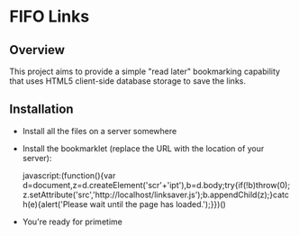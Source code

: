 FIFO Links
==========

Overview
--------

This project aims to provide a simple "read later" bookmarking capability that uses HTML5
client-side database storage to save the links.

Installation
------------

* Install all the files on a server somewhere
* Install the bookmarklet (replace the URL with the location of your server):

  javascript:(function(){var d=document,z=d.createElement('scr'+'ipt'),b=d.body;try{if(!b)throw(0);z.setAttribute('src','http://localhost/linksaver.js');b.appendChild(z);}catch(e){alert('Please wait until the page has loaded.');}})()

* You're ready for primetime
